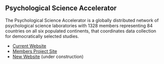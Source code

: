 ## Psychological Science Accelerator

The Psychological Science Accelerator is a globally distributed network of psychological science laboratories with 1328 members representing 84 countries on all six populated continents, that coordinates data collection for democratically selected studies.

* [Current Website](https://psysciacc.org/)
* [Members Project Site](https://canvas.psysciacc.org/)
* [New Website](https://psysciacc.github.io/) (under construction)